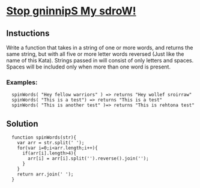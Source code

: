 # [Stop gninnipS My sdroW!](https://www.codewars.com/kata/stop-gninnips-my-sdrow/train/javascript)

## Instuctions

  Write a function that takes in a string of one or more words, and returns the same string, but with all five or more letter words reversed (Just like the name of this Kata). Strings passed in will consist of only letters and spaces. Spaces will be included only when more than one word is present.

  ### Examples:

```
  spinWords( "Hey fellow warriors" ) => returns "Hey wollef sroirraw"
  spinWords( "This is a test") => returns "This is a test"
  spinWords( "This is another test" )=> returns "This is rehtona test"
```
    
## Solution

```
  function spinWords(str){
    var arr = str.split(' ');
    for(var i=0;i<arr.length;i++){
      if(arr[i].length>4){
        arr[i] = arr[i].split('').reverse().join('');
      }
    }
    return arr.join(' ');
  }
```

